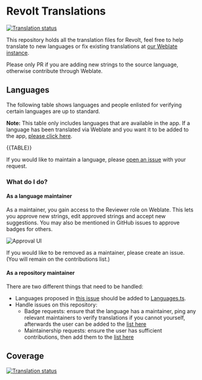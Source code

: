 # Revolt Translations

[![Translation status](https://weblate.insrt.uk/widgets/frenzy/-/web-app/svg-badge.svg)](https://weblate.insrt.uk/engage/frenzy/?utm_source=widget)

This repository holds all the translation files for Revolt, feel free to help translate to new languages or fix existing translations at [our Weblate instance](https://weblate.insrt.uk/projects/frenzy/web-app/).

Please only PR if you are adding new strings to the source language, otherwise contribute through Weblate.

## Languages

The following table shows languages and people enlisted for verifying certain languages are up to standard.

**Note:** This table only includes languages that are available in the app. If a language has been translated via Weblate and you want it to be added to the app, [please click here](https://github.com/FrenzyComs/frontend/issues/135).

{{TABLE}}

If you would like to maintain a language, please [open an issue](https://github.com/FrenzyComs/translations/issues/new/choose) with your request.

### What do I do? 

#### As a language maintainer

As a maintainer, you gain access to the Reviewer role on Weblate. This lets you approve new strings, edit approved strings and accept new suggestions. You may also be mentioned in GitHub issues to approve badges for others.

![Approval UI](approve_ui.png)

If you would like to be removed as a maintainer, please create an issue. (You will remain on the contributions list.)

#### As a repository maintainer

There are two different things that need to be handled:

- Languages proposed in [this issue](https://github.com/FrenzyComs/revite/issues/362) should be added to [Languages.ts](https://github.com/FrenzyComs/translations/blob/master/Languages.ts).
- Handle issues on this repository:
  - Badge requests: ensure that the language has a maintainer, ping any relevant maintainers to verify translations if you cannot yourself, afterwards the user can be added to the [list here](https://github.com/FrenzyComs/translations/blob/master/contributors.json)
  - Maintainership requests: ensure the user has sufficient contributions, then add them to the [list here](https://github.com/FrenzyComs/translations/blob/master/contributors.json)

## Coverage

[![Translation status](https://weblate.insrt.uk/widgets/frenzy/-/web-app/multi-auto.svg)](https://weblate.insrt.uk/engage/frenzy/?utm_source=widget)
